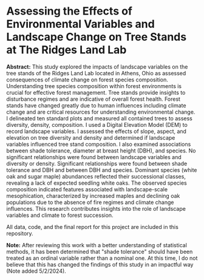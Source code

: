 # Assessing the Effects of Environmental Variables and Landscape Change on Tree Stands at The Ridges Land Lab


**Abstract:** This study explored the impacts of landscape variables on the tree stands of the Ridges Land Lab located in Athens, Ohio as assessed consequences of climate change on forest species composition. Understanding tree species composition within forest environments is crucial for effective forest management. Tree stands provide insights to disturbance regimes and are indicative of overall forest health. Forest stands have changed greatly due to human influences including climate change and are critical resources for understanding environmental change. I delineated ten standard plots and measured all contained trees to assess diversity, density, composition. I used a Digital Elevation Model (DEM) to record landscape variables. I assessed the effects of slope, aspect, and elevation on tree diversity and density and determined if landscape variables influenced tree stand composition. I also examined associations between shade tolerance, diameter at breast height (DBH), and species. No significant relationships were found between landscape variables and diversity or density. Significant relationships were found between shade tolerance and DBH and between DBH and species. Dominant species (white oak and sugar maple) abundances reflected their successional classes, revealing a lack of expected seedling white oaks. The observed species composition indicated features associated with landscape-scale mesophication, characterized by increased maples and declining oak populations due to the absence of fire regimes and climate change influences. This research contributes insights into the role of landscape variables and climate to forest succession.

All data, code, and the final report for this project are included in this repository.

**Note:** After reviewing this work with a better understanding of statistical methods, it has been determined that "shade tolerance" should have been treated as an ordinal variable rather than a nominal one. At this time, I do not believe that this has changed the findings of this study in an impactful way (Note added 5/2/2024).
